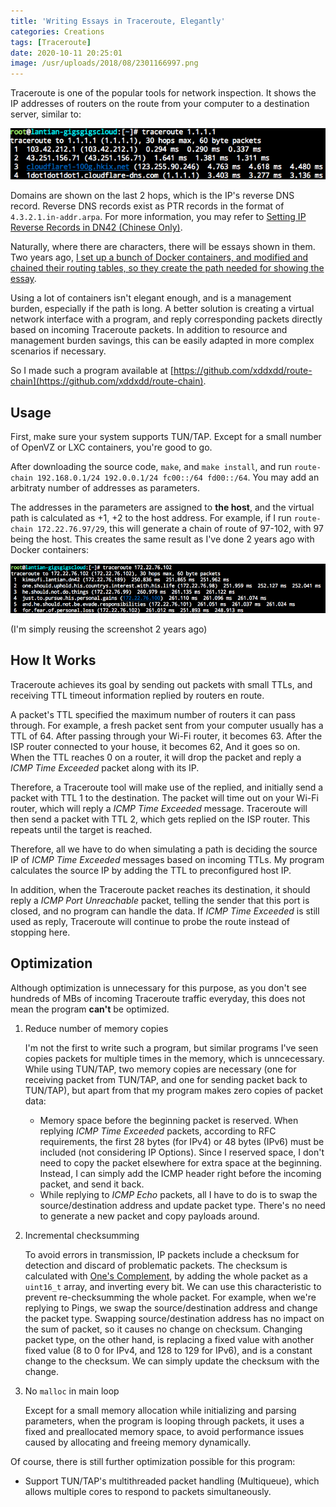 ```yaml
---
title: 'Writing Essays in Traceroute, Elegantly'
categories: Creations
tags: [Traceroute]
date: 2020-10-11 20:25:01
image: /usr/uploads/2018/08/2301166997.png
---
```


Traceroute is one of the popular tools for network inspection. It shows the IP addresses of routers on the route from your computer to a destination server, similar to:

![Traceroute Example](../../../../../usr/uploads/2018/08/2301166997.png)

Domains are shown on the last 2 hops, which is the IP's reverse DNS record. Reverse DNS records exist as PTR records in the format of `4.3.2.1.in-addr.arpa`. For more information, you may refer to [Setting IP Reverse Records in DN42 (Chinese Only)](/article/modify-website/dn42-ip-reverse-record.lantian).

Naturally, where there are characters, there will be essays shown in them. Two years ago, [I set up a bunch of Docker containers, and modified and chained their routing tables, so they create the path needed for showing the essay](/en/article/modify-website/dn42-ip-reverse-record.lantian).

Using a lot of containers isn't elegant enough, and is a management burden, especially if the path is long. A better solution is creating a virtual network interface with a program, and reply corresponding packets directly based on incoming Traceroute packets. In addition to resource and management burden savings, this can be easily adapted in more complex scenarios if necessary.

So I made such a program available at [https://github.com/xddxdd/route-chain](https://github.com/xddxdd/route-chain).

Usage
-----

First, make sure your system supports TUN/TAP. Except for a small number of OpenVZ or LXC containers, you're good to go.

After downloading the source code, `make`, and `make install`, and run `route-chain 192.168.0.1/24 192.0.0.1/24 fc00::/64 fd00::/64`. You may add an arbitraty number of addresses as parameters.

The addresses in the parameters are assigned to **the host**, and the virtual path is calculated as +1, +2 to the host address. For example, if I run `route-chain 172.22.76.97/29`, this will generate a chain of route of 97-102, with 97 being the host. This creates the same result as I've done 2 years ago with Docker containers:

![Traceroute Results](../../../../../usr/uploads/2018/08/1311499371.png)

(I'm simply reusing the screenshot 2 years ago)

How It Works
------------

Traceroute achieves its goal by sending out packets with small TTLs, and receiving TTL timeout information replied by routers en route.

A packet's TTL specified the maximum number of routers it can pass through. For example, a fresh packet sent from your computer usually has a TTL of 64. After passing through your Wi-Fi router, it becomes 63. After the ISP router connected to your house, it becomes 62, And it goes so on. When the TTL reaches 0 on a router, it will drop the packet and reply a _ICMP Time Exceeded_ packet along with its IP.

Therefore, a Traceroute tool will make use of the replied, and initially send a packet with TTL 1 to the destination. The packet will time out on your Wi-Fi router, which will reply a _ICMP Time Exceeded_ message. Traceroute will then send a packet with TTL 2, which gets replied on the ISP router. This repeats until the target is reached.

Therefore, all we have to do when simulating a path is deciding the source IP of _ICMP Time Exceeded_ messages based on incoming TTLs. My program calculates the source IP by adding the TTL to preconfigured host IP.

In addition, when the Traceroute packet reaches its destination, it should reply a _ICMP Port Unreachable_ packet, telling the sender that this port is closed, and no program can handle the data. If _ICMP Time Exceeded_ is still used as reply, Traceroute will continue to probe the route instead of stopping here.

Optimization
------------

Although optimization is unnecessary for this purpose, as you don't see hundreds of MBs of incoming Traceroute traffic everyday, this does not mean the program **can't** be optimized.

1. Reduce number of memory copies

   I'm not the first to write such a program, but similar programs I've seen copies packets for multiple times in the memory, which is unncecessary. While using TUN/TAP, two memory copies are necessary (one for receiving packet from TUN/TAP, and one for sending packet back to TUN/TAP), but apart from that my program makes zero copies of packet data:

   - Memory space before the beginning packet is reserved. When replying _ICMP Time Exceeded_ packets, according to RFC requirements, the first 28 bytes (for IPv4) or 48 bytes (IPv6) must be included (not considering IP Options). Since I reserved space, I don't need to copy the packet elsewhere for extra space at the beginning. Instead, I can simply add the ICMP header right before the incoming packet, and send it back.
   - While replying to _ICMP Echo_ packets, all I have to do is to swap the source/destination address and update packet type. There's no need to generate a new packet and copy payloads around.

2. Incremental checksumming

   To avoid errors in transmission, IP packets include a checksum for detection and discard of problematic packets. The checksum is calculated with [One's Complement](https://en.wikipedia.org/wiki/Ones%27_complement), by adding the whole packet as a `uint16_t` array, and inverting every bit. We can use this characteristic to prevent re-checksumming the whole packet. For example, when we're replying to Pings, we swap the source/destination address and change the packet type. Swapping source/destination address has no impact on the sum of packet, so it causes no change on checksum. Changing packet type, on the other hand, is replacing a fixed value with another fixed value (8 to 0 for IPv4, and 128 to 129 for IPv6), and is a constant change to the checksum. We can simply update the checksum with the change.

3. No `malloc` in main loop

   Except for a small memory allocation while initializing and parsing parameters, when the program is looping through packets, it uses a fixed and preallocated memory space, to avoid performance issues caused by allocating and freeing memory dynamically.

Of course, there is still further optimization possible for this program:

- Support TUN/TAP's multithreaded packet handling (Multiqueue), which allows multiple cores to respond to packets simultaneously.
